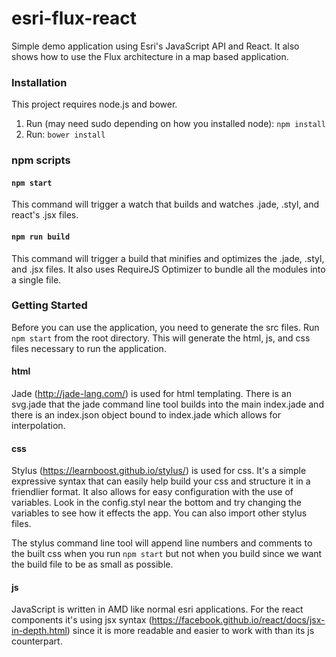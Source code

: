 # esri-flux-react
Simple demo application using Esri's JavaScript API and React. It also shows how to use the Flux architecture in a map based application.

### Installation
<p>This project requires node.js and bower.</p>

<ol>
	<li>Run (may need sudo depending on how you installed node): <code>npm install</code></li>
	<li>Run: <code>bower install</code></li>
</ol>

### npm scripts

#### <code>npm start</code>
<p>This command will trigger a watch that builds and watches .jade, .styl, and react's .jsx files.</p>

#### <code>npm run build</code>
<p>This command will trigger a build that minifies and optimizes the .jade, .styl, and .jsx files.  It also uses RequireJS Optimizer to bundle all the modules into a single file.</p>

### Getting Started
<p>Before you can use the application, you need to generate the src files.  Run <code>npm start</code> from the root directory.  This will generate the html, js, and css files necessary to run the application.</p>

#### html
Jade (<a href='http://jade-lang.com/'>http://jade-lang.com/</a>) is used for html templating.  There is an svg.jade that the jade command line tool builds into the main index.jade and there is an index.json object bound to index.jade which allows for interpolation.

#### css
Stylus (<a href='https://learnboost.github.io/stylus/'>https://learnboost.github.io/stylus/</a>) is used for css.  It's a simple expressive syntax that can easily help build your css and structure it in a friendlier format.  It also allows for easy configuration with the use of variables.  Look in the config.styl near the bottom and try changing the variables to see how it effects the app.  You can also import other stylus files.

The stylus command line tool will append line numbers and comments to the built css when you run <code>npm start</code> but not when you build since we want the build file to be as small as possible.

#### js
JavaScript is written in AMD like normal esri applications.  For the react components it's using jsx syntax (<a href='https://facebook.github.io/react/docs/jsx-in-depth.html'>https://facebook.github.io/react/docs/jsx-in-depth.html</a>) since it is more readable and easier to work with than its js counterpart.